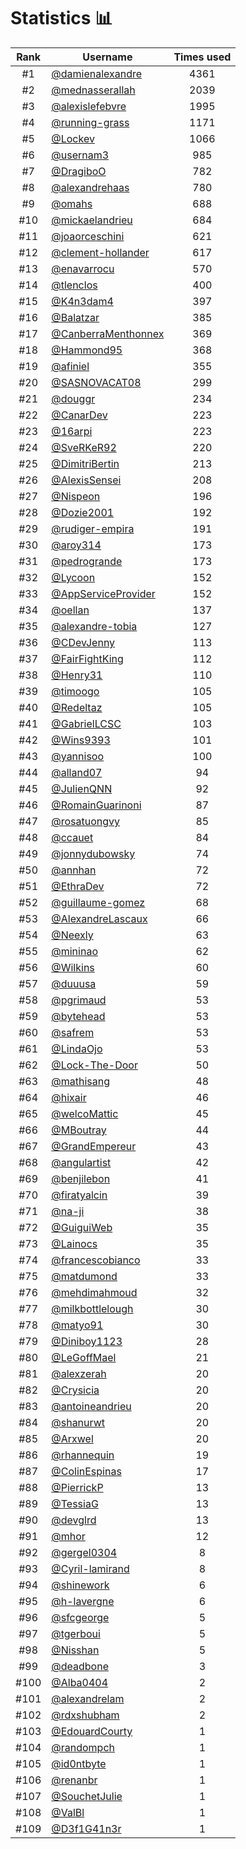 # Statistics 📊

|Rank|Username|Times used|
:--------:|--------|:--------:|
|#1|[@damienalexandre](https://github.com/damienalexandre)|4361|
|#2|[@mednasserallah](https://github.com/mednasserallah)|2039|
|#3|[@alexislefebvre](https://github.com/alexislefebvre)|1995|
|#4|[@running-grass](https://github.com/running-grass)|1171|
|#5|[@Lockev](https://github.com/Lockev)|1066|
|#6|[@usernam3](https://github.com/usernam3)|985|
|#7|[@DragiboO](https://github.com/DragiboO)|782|
|#8|[@alexandrehaas](https://github.com/alexandrehaas)|780|
|#9|[@omahs](https://github.com/omahs)|688|
|#10|[@mickaelandrieu](https://github.com/mickaelandrieu)|684|
|#11|[@joaorceschini](https://github.com/joaorceschini)|621|
|#12|[@clement-hollander](https://github.com/clement-hollander)|617|
|#13|[@enavarrocu](https://github.com/enavarrocu)|570|
|#14|[@tlenclos](https://github.com/tlenclos)|400|
|#15|[@K4n3dam4](https://github.com/K4n3dam4)|397|
|#16|[@Balatzar](https://github.com/Balatzar)|385|
|#17|[@CanberraMenthonnex](https://github.com/CanberraMenthonnex)|369|
|#18|[@Hammond95](https://github.com/Hammond95)|368|
|#19|[@afiniel](https://github.com/afiniel)|355|
|#20|[@SASNOVACAT08](https://github.com/SASNOVACAT08)|299|
|#21|[@douggr](https://github.com/douggr)|234|
|#22|[@CanarDev](https://github.com/CanarDev)|223|
|#23|[@16arpi](https://github.com/16arpi)|223|
|#24|[@SveRKeR92](https://github.com/SveRKeR92)|220|
|#25|[@DimitriBertin](https://github.com/DimitriBertin)|213|
|#26|[@AlexisSensei](https://github.com/AlexisSensei)|208|
|#27|[@Nispeon](https://github.com/Nispeon)|196|
|#28|[@Dozie2001](https://github.com/Dozie2001)|192|
|#29|[@rudiger-empira](https://github.com/rudiger-empira)|191|
|#30|[@aroy314](https://github.com/aroy314)|173|
|#31|[@pedrogrande](https://github.com/pedrogrande)|173|
|#32|[@Lycoon](https://github.com/Lycoon)|152|
|#33|[@AppServiceProvider](https://github.com/AppServiceProvider)|152|
|#34|[@oellan](https://github.com/oellan)|137|
|#35|[@alexandre-tobia](https://github.com/alexandre-tobia)|127|
|#36|[@CDevJenny](https://github.com/CDevJenny)|113|
|#37|[@FairFightKing](https://github.com/FairFightKing)|112|
|#38|[@Henry31](https://github.com/Henry31)|110|
|#39|[@timoogo](https://github.com/timoogo)|105|
|#40|[@Redeltaz](https://github.com/Redeltaz)|105|
|#41|[@GabrielLCSC](https://github.com/GabrielLCSC)|103|
|#42|[@Wins9393](https://github.com/Wins9393)|101|
|#43|[@yannisoo](https://github.com/yannisoo)|100|
|#44|[@alland07](https://github.com/alland07)|94|
|#45|[@JulienQNN](https://github.com/JulienQNN)|92|
|#46|[@RomainGuarinoni](https://github.com/RomainGuarinoni)|87|
|#47|[@rosatuongvy](https://github.com/rosatuongvy)|85|
|#48|[@ccauet](https://github.com/ccauet)|84|
|#49|[@jonnydubowsky](https://github.com/jonnydubowsky)|74|
|#50|[@annhan](https://github.com/annhan)|72|
|#51|[@EthraDev](https://github.com/EthraDev)|72|
|#52|[@guillaume-gomez](https://github.com/guillaume-gomez)|68|
|#53|[@AlexandreLascaux](https://github.com/AlexandreLascaux)|66|
|#54|[@Neexly](https://github.com/Neexly)|63|
|#55|[@mininao](https://github.com/mininao)|62|
|#56|[@Wilkins](https://github.com/Wilkins)|60|
|#57|[@duuusa](https://github.com/duuusa)|59|
|#58|[@pgrimaud](https://github.com/pgrimaud)|53|
|#59|[@bytehead](https://github.com/bytehead)|53|
|#60|[@safrem](https://github.com/safrem)|53|
|#61|[@LindaOjo](https://github.com/LindaOjo)|53|
|#62|[@Lock-The-Door](https://github.com/Lock-The-Door)|50|
|#63|[@mathisang](https://github.com/mathisang)|48|
|#64|[@hixair](https://github.com/hixair)|46|
|#65|[@welcoMattic](https://github.com/welcoMattic)|45|
|#66|[@MBoutray](https://github.com/MBoutray)|44|
|#67|[@GrandEmpereur](https://github.com/GrandEmpereur)|43|
|#68|[@angulartist](https://github.com/angulartist)|42|
|#69|[@benjilebon](https://github.com/benjilebon)|41|
|#70|[@firatyalcin](https://github.com/firatyalcin)|39|
|#71|[@na-ji](https://github.com/na-ji)|38|
|#72|[@GuiguiWeb](https://github.com/GuiguiWeb)|35|
|#73|[@Lainocs](https://github.com/Lainocs)|35|
|#74|[@francescobianco](https://github.com/francescobianco)|33|
|#75|[@matdumond](https://github.com/matdumond)|33|
|#76|[@mehdimahmoud](https://github.com/mehdimahmoud)|32|
|#77|[@milkbottlelough](https://github.com/milkbottlelough)|30|
|#78|[@matyo91](https://github.com/matyo91)|30|
|#79|[@Diniboy1123](https://github.com/Diniboy1123)|28|
|#80|[@LeGoffMael](https://github.com/LeGoffMael)|21|
|#81|[@alexzerah](https://github.com/alexzerah)|20|
|#82|[@Crysicia](https://github.com/Crysicia)|20|
|#83|[@antoineandrieu](https://github.com/antoineandrieu)|20|
|#84|[@shanurwt](https://github.com/shanurwt)|20|
|#85|[@Arxwel](https://github.com/Arxwel)|20|
|#86|[@rhannequin](https://github.com/rhannequin)|19|
|#87|[@ColinEspinas](https://github.com/ColinEspinas)|17|
|#88|[@PierrickP](https://github.com/PierrickP)|13|
|#89|[@TessiaG](https://github.com/TessiaG)|13|
|#90|[@devglrd](https://github.com/devglrd)|13|
|#91|[@mhor](https://github.com/mhor)|12|
|#92|[@gergel0304](https://github.com/gergel0304)|8|
|#93|[@Cyril-lamirand](https://github.com/Cyril-lamirand)|8|
|#94|[@shinework](https://github.com/shinework)|6|
|#95|[@h-lavergne](https://github.com/h-lavergne)|6|
|#96|[@sfcgeorge](https://github.com/sfcgeorge)|5|
|#97|[@tgerboui](https://github.com/tgerboui)|5|
|#98|[@Nisshan](https://github.com/Nisshan)|5|
|#99|[@deadbone](https://github.com/deadbone)|3|
|#100|[@Alba0404](https://github.com/Alba0404)|2|
|#101|[@alexandrelam](https://github.com/alexandrelam)|2|
|#102|[@rdxshubham](https://github.com/rdxshubham)|2|
|#103|[@EdouardCourty](https://github.com/EdouardCourty)|1|
|#104|[@randompch](https://github.com/randompch)|1|
|#105|[@id0ntbyte](https://github.com/id0ntbyte)|1|
|#106|[@renanbr](https://github.com/renanbr)|1|
|#107|[@SouchetJulie](https://github.com/SouchetJulie)|1|
|#108|[@ValBl](https://github.com/ValBl)|1|
|#109|[@D3f1G41n3r](https://github.com/D3f1G41n3r)|1|
